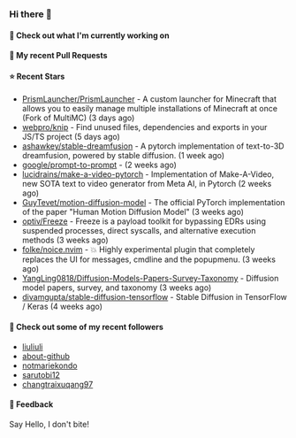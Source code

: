### Hi there 👋

#### 👷 Check out what I'm currently working on

#### 🔨 My recent Pull Requests


#### ⭐ Recent Stars

- [PrismLauncher/PrismLauncher](https://github.com/PrismLauncher/PrismLauncher) - A custom launcher for Minecraft that allows you to easily manage multiple installations of Minecraft at once (Fork of MultiMC) (3 days ago)
- [webpro/knip](https://github.com/webpro/knip) - Find unused files, dependencies and exports in your JS/TS project  (5 days ago)
- [ashawkey/stable-dreamfusion](https://github.com/ashawkey/stable-dreamfusion) - A pytorch implementation of text-to-3D dreamfusion, powered by stable diffusion. (1 week ago)
- [google/prompt-to-prompt](https://github.com/google/prompt-to-prompt) -  (2 weeks ago)
- [lucidrains/make-a-video-pytorch](https://github.com/lucidrains/make-a-video-pytorch) - Implementation of Make-A-Video, new SOTA text to video generator from Meta AI, in Pytorch (2 weeks ago)
- [GuyTevet/motion-diffusion-model](https://github.com/GuyTevet/motion-diffusion-model) - The official PyTorch implementation of the paper &#34;Human Motion Diffusion Model&#34; (3 weeks ago)
- [optiv/Freeze](https://github.com/optiv/Freeze) - Freeze is a payload toolkit for bypassing EDRs using suspended processes, direct syscalls, and alternative execution methods (3 weeks ago)
- [folke/noice.nvim](https://github.com/folke/noice.nvim) - 💥 Highly experimental plugin that completely replaces the UI for messages, cmdline and the popupmenu. (3 weeks ago)
- [YangLing0818/Diffusion-Models-Papers-Survey-Taxonomy](https://github.com/YangLing0818/Diffusion-Models-Papers-Survey-Taxonomy) - Diffusion model papers, survey, and taxonomy (3 weeks ago)
- [divamgupta/stable-diffusion-tensorflow](https://github.com/divamgupta/stable-diffusion-tensorflow) - Stable Diffusion in TensorFlow / Keras (4 weeks ago)

#### 👯 Check out some of my recent followers

- [liuliuli](https://github.com/liuliuli)
- [about-github](https://github.com/about-github)
- [notmariekondo](https://github.com/notmariekondo)
- [sarutobi12](https://github.com/sarutobi12)
- [changtraixuqang97](https://github.com/changtraixuqang97)

#### 💬 Feedback

Say Hello, I don't bite!